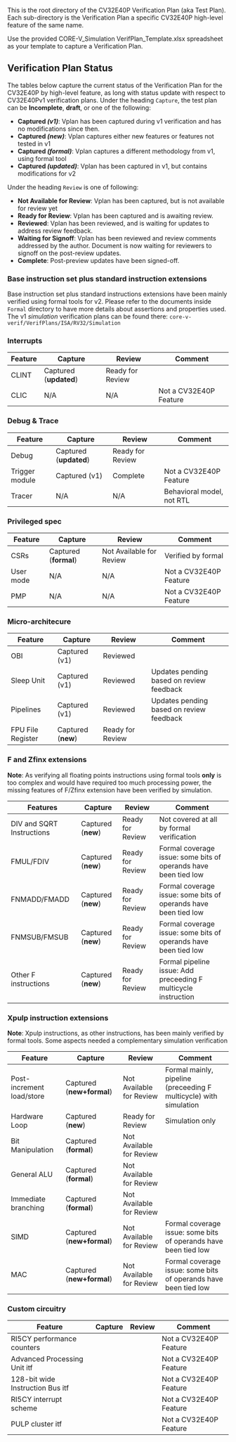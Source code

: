 <!--- SPDX-License-Identifier: Apache-2.0 WITH SHL-2.0 ---> 
This is the root directory of the CV32E40P Verification Plan (aka Test Plan).  Each sub-directory is the Verification Plan a specific CV32E40P high-level feature of the same name.

Use the provided CORE-V_Simulation VerifPlan_Template.xlsx spreadsheet as your template to capture a Verification Plan.

## Verification Plan Status

The tables below capture the current status of the Verification Plan for the CV32E40P by high-level feature, as long with status update with respect to CV32E40Pv1 verification plans.  Under the heading `Capture`, the test plan can be **Incomplete**, **draft**, or one of the following: 
* **Captured _(v1)_**: Vplan has been captured during v1 verification and has no modifications since then. 
* **Captured _(new)_**: Vplan captures either new features or features not tested in v1
* **Captured _(formal)_**: Vplan captures a different methodology from v1, using formal tool
* **Captured _(updated)_**: Vplan has been captured in v1, but contains modifications for v2

Under the heading `Review` is one of following:
* **Not Available for Review**: Vplan has been captured, but is not available for review yet
* **Ready for Review**: Vplan has been captured and is awaiting review.
* **Reviewed**: Vplan has been reviewed, and is waiting for updates to address review feedback.
* **Waiting for Signoff**: Vplan has been reviewed and review comments addressed by the author.  Document is now waiting for reviewers to signoff on the post-review updates.
* **Complete**: Post-preview updates have been signed-off.

### Base instruction set plus standard instruction extensions

Base instruction set plus standard instructions extensions have been mainly verified using formal tools for v2. Please refer to the documents inside `Formal` directory to have more details about assertions and properties used. 
The v1 _simulation_ verification plans can be found there: `core-v-verif/VerifPlans/ISA/RV32/Simulation`

### Interrupts

| Feature | Capture | Review | Comment |
|---------|---------|--------|---------|
| CLINT | Captured (**updated**) | Ready for Review | |
| CLIC | N/A | N/A | Not a CV32E40P Feature |

### Debug & Trace

| Feature | Capture | Review | Comment |
|---------|---------|--------|---------|
| Debug | Captured  (**updated**) | Ready for Review | |
| Trigger module | Captured (v1) | Complete | Not a CV32E40P Feature |
| Tracer | N/A | N/A | Behavioral model, not RTL |

### Privileged spec

| Feature | Capture | Review | Comment |
|---------|---------|--------|---------|
| CSRs | Captured (**formal**) | Not Available for Review | Verified by formal |
| User mode | N/A| N/A | Not a CV32E40P Feature |
| PMP | N/A | N/A | Not a CV32E40P Feature |

### Micro-architecure

| Feature | Capture | Review | Comment |
|---------|---------|--------|---------|
| OBI     | Captured (v1) | Reviewed | |
| Sleep Unit | Captured (v1) | Reviewed | Updates pending based on review feedback |
| Pipelines | Captured (v1) | Reviewed | Updates pending based on review feedback|
| FPU File Register | Captured (**new**) | Ready for Review | |

### F and Zfinx extensions
**Note**: As verifying all floating points instructions using formal tools **only** is too complex and would have required too much processing power, the missing features of F/Zfinx extension have been verified by simulation. 

| Features | Capture | Review | Comment |
|---------|---------|--------|---------|
| DIV and SQRT Instructions | Captured (**new**) | Ready for Review | Not covered at all by formal verification |
| FMUL/FDIV | Captured (**new**) | Ready for Review | Formal coverage issue: some bits of operands have been tied low | 
| FNMADD/FMADD | Captured (**new**) | Ready for Review | Formal coverage issue: some bits of operands have been tied low | 
| FNMSUB/FMSUB | Captured (**new**) | Ready for Review | Formal coverage issue: some bits of operands have been tied low |
| Other F instructions | Captured (**new**) | Ready for Review | Formal pipeline issue: Add preceeding F multicycle instruction |

### Xpulp instruction extensions
**Note**: Xpulp instructions, as other instructions, has been mainly verified by formal tools. Some aspects needed a complementary simulation verification

| Feature | Capture | Review | Comment |
|---------|---------|--------|---------|
| Post-increment load/store | Captured (**new+formal**) | Not Available for Review | Formal mainly, pipeline (preceeding F multicycle) with simulation |
| Hardware Loop | Captured (**new**) | Ready for Review | Simulation only |
| Bit Manipulation | Captured (**formal**) | Not Available for Review | |
| General ALU | Captured (**formal**) | Not Available for Review | |
| Immediate branching | Captured (**formal**) | Not Available for Review | |
| SIMD | Captured (**new+formal**) | Not Available for Review | Formal coverage issue: some bits of operands have been tied low |
| MAC | Captured (**new+formal**) | Not Available for Review | Formal coverage issue: some bits of operands have been tied low |

### Custom circuitry

| Feature | Capture | Review | Comment |
|---------|---------|--------|---------|
| RI5CY performance counters | | | Not a CV32E40P Feature |
| Advanced Processing Unit itf | | | Not a CV32E40P Feature |
| 128-bit wide Instruction Bus itf | | | Not a CV32E40P Feature |
| RI5CY interrupt scheme | | | Not a CV32E40P Feature |
| PULP cluster itf | | | Not a CV32E40P Feature |
